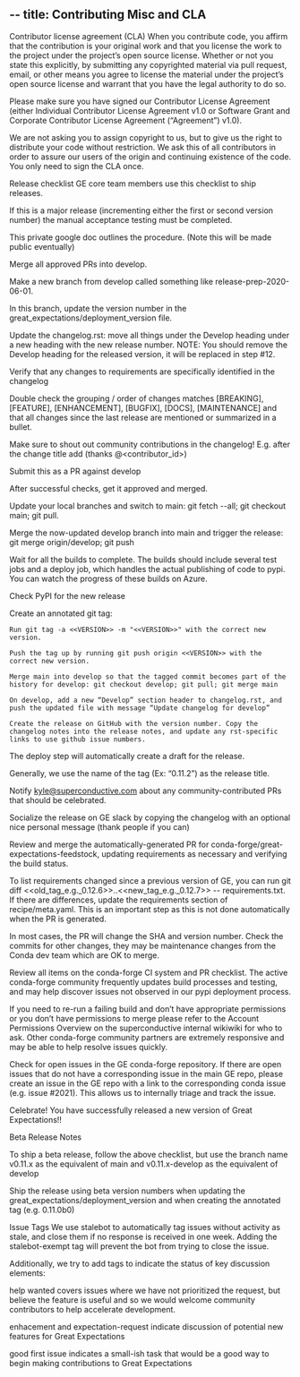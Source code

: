 --
title: Contributing Misc and CLA
---


Contributor license agreement (CLA)
When you contribute code, you affirm that the contribution is your original work and that you license the work to the project under the project’s open source license. Whether or not you state this explicitly, by submitting any copyrighted material via pull request, email, or other means you agree to license the material under the project’s open source license and warrant that you have the legal authority to do so.

Please make sure you have signed our Contributor License Agreement (either Individual Contributor License Agreement v1.0 or Software Grant and Corporate Contributor License Agreement (“Agreement”) v1.0).

We are not asking you to assign copyright to us, but to give us the right to distribute your code without restriction. We ask this of all contributors in order to assure our users of the origin and continuing existence of the code. You only need to sign the CLA once.

Release checklist
GE core team members use this checklist to ship releases.

If this is a major release (incrementing either the first or second version number) the manual acceptance testing must be completed.

This private google doc outlines the procedure. (Note this will be made public eventually)

Merge all approved PRs into develop.

Make a new branch from develop called something like release-prep-2020-06-01.

In this branch, update the version number in the great_expectations/deployment_version file.

Update the changelog.rst: move all things under the Develop heading under a new heading with the new release number. NOTE: You should remove the Develop heading for the released version, it will be replaced in step #12.

Verify that any changes to requirements are specifically identified in the changelog

Double check the grouping / order of changes matches [BREAKING], [FEATURE], [ENHANCEMENT], [BUGFIX], [DOCS], [MAINTENANCE] and that all changes since the last release are mentioned or summarized in a bullet.

Make sure to shout out community contributions in the changelog! E.g. after the change title add (thanks @<contributor_id>)

Submit this as a PR against develop

After successful checks, get it approved and merged.

Update your local branches and switch to main: git fetch --all; git checkout main; git pull.

Merge the now-updated develop branch into main and trigger the release: git merge origin/develop; git push

Wait for all the builds to complete. The builds should include several test jobs and a deploy job, which handles the actual publishing of code to pypi. You can watch the progress of these builds on Azure.

Check PyPI for the new release

Create an annotated git tag:

````console
Run git tag -a <<VERSION>> -m "<<VERSION>>" with the correct new version.

Push the tag up by running git push origin <<VERSION>> with the correct new version.

Merge main into develop so that the tagged commit becomes part of the history for develop: git checkout develop; git pull; git merge main

On develop, add a new “Develop” section header to changelog.rst, and push the updated file with message “Update changelog for develop”

Create the release on GitHub with the version number. Copy the changelog notes into the release notes, and update any rst-specific links to use github issue numbers.
````

The deploy step will automatically create a draft for the release.

Generally, we use the name of the tag (Ex: “0.11.2”) as the release title.

Notify kyle@superconductive.com about any community-contributed PRs that should be celebrated.

Socialize the release on GE slack by copying the changelog with an optional nice personal message (thank people if you can)

Review and merge the automatically-generated PR for conda-forge/great-expectations-feedstock, updating requirements as necessary and verifying the build status.

To list requirements changed since a previous version of GE, you can run git diff <<old_tag_e.g._0.12.6>>..<<new_tag_e.g._0.12.7>> -- requirements.txt. If there are differences, update the requirements section of recipe/meta.yaml. This is an important step as this is not done automatically when the PR is generated.

In most cases, the PR will change the SHA and version number. Check the commits for other changes, they may be maintenance changes from the Conda dev team which are OK to merge.

Review all items on the conda-forge CI system and PR checklist. The active conda-forge community frequently updates build processes and testing, and may help discover issues not observed in our pypi deployment process.

If you need to re-run a failing build and don’t have appropriate permissions or you don’t have permissions to merge please refer to the Account Permissions Overview on the superconductive internal wikiwiki for who to ask. Other conda-forge community partners are extremely responsive and may be able to help resolve issues quickly.

Check for open issues in the GE conda-forge repository. If there are open issues that do not have a corresponding issue in the main GE repo, please create an issue in the GE repo with a link to the corresponding conda issue (e.g. issue #2021). This allows us to internally triage and track the issue.

Celebrate! You have successfully released a new version of Great Expectations!!

Beta Release Notes

To ship a beta release, follow the above checklist, but use the branch name v0.11.x as the equivalent of main and v0.11.x-develop as the equivalent of develop

Ship the release using beta version numbers when updating the great_expectations/deployment_version and when creating the annotated tag (e.g. 0.11.0b0)

Issue Tags
We use stalebot to automatically tag issues without activity as stale, and close them if no response is received in one week. Adding the stalebot-exempt tag will prevent the bot from trying to close the issue.

Additionally, we try to add tags to indicate the status of key discussion elements:

help wanted covers issues where we have not prioritized the request, but believe the feature is useful and so we would welcome community contributors to help accelerate development.

enhacement and expectation-request indicate discussion of potential new features for Great Expectations

good first issue indicates a small-ish task that would be a good way to begin making contributions to Great Expectations


